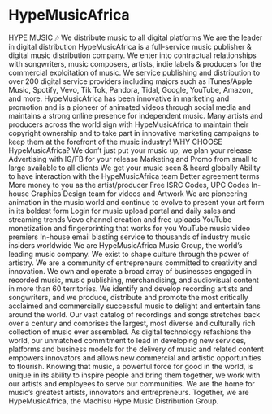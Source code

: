 # HypeMusicAfrica
HYPE MUSIC 🎶 We distribute music to all digital platforms We are the leader in digital distribution HypeMusicAfrica is a full-service music publisher &amp; digital music distribution company. We enter into contractual relationships with songwriters, music composers, artists, indie labels &amp; producers for the commercial exploitation of music. We service publishing and distribution to over 200 digital service providers including majors such as iTunes/Apple Music, Spotify, Vevo, Tik Tok, Pandora, Tidal, Google, YouTube, Amazon, and more. HypeMusicAfrica has been innovative in marketing and promotion and is a pioneer of animated videos through social media and maintains a strong online presence for independent music. Many artists and producers across the world sign with HypeMusicAfrica to maintain their copyright ownership and to take part in innovative marketing campaigns to keep them at the forefront of the music industry! WHY CHOOSE HypeMusicAfrica? We don’t just put your music up; we plan your release Advertising with IG/FB for your release Marketing and Promo from small to large available to all clients We get your music seen &amp; heard globally Ability to have interaction with the HypeMusicAfrica team Better agreement terms More money to you as the artist/producer Free ISRC Codes, UPC Codes In-house Graphics Design team for videos and Artwork We are pioneering animation in the music world and continue to evolve to present your art form in its boldest form Login for music upload portal and daily sales and streaming trends Vevo channel creation and free uploads YouTube monetization and fingerprinting that works for you YouTube music video premiers In-house email blasting service to thousands of industry music insiders worldwide We are HypeMusicAfrica Music Group, the world’s leading music company.  We exist to shape culture through the power of artistry.  We are a community of entrepreneurs committed to creativity and innovation.  We own and operate a broad array of businesses engaged in recorded music, music publishing, merchandising, and audiovisual content in more than 60 territories.  We identify and develop recording artists and songwriters, and we produce, distribute and promote the most critically acclaimed and commercially successful music to delight and entertain fans around the world.  Our vast catalog of recordings and songs stretches back over a century and comprises the largest, most diverse and culturally rich collection of music ever assembled.  As digital technology refashions the world, our unmatched commitment to lead in developing new services, platforms and business models for the delivery of music and related content empowers innovators and allows new commercial and artistic opportunities to flourish.  Knowing that music, a powerful force for good in the world, is unique in its ability to inspire people and bring them together, we work with our artists and employees to serve our communities.  We are the home for music’s greatest artists, innovators and entrepreneurs.  Together, we are HypeMusicAfrica, the Machisu Hype Music Distribution Group.
